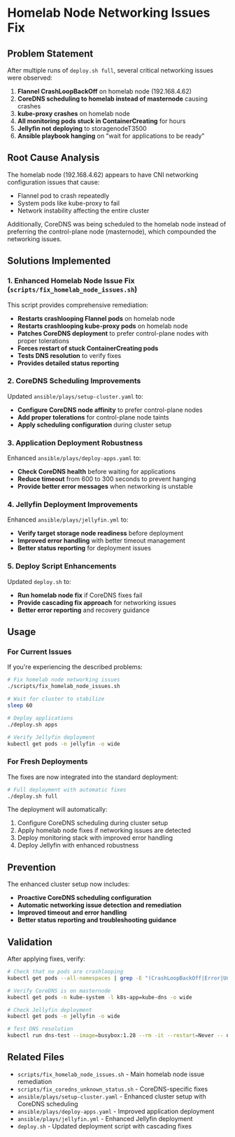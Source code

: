 # Homelab Node Networking Issues Fix

## Problem Statement

After multiple runs of `deploy.sh full`, several critical networking issues were observed:

1. **Flannel CrashLoopBackOff** on homelab node (192.168.4.62)
2. **CoreDNS scheduling to homelab instead of masternode** causing crashes
3. **kube-proxy crashes** on homelab node
4. **All monitoring pods stuck in ContainerCreating** for hours
5. **Jellyfin not deploying** to storagenodeT3500
6. **Ansible playbook hanging** on "wait for applications to be ready"

## Root Cause Analysis

The homelab node (192.168.4.62) appears to have CNI networking configuration issues that cause:
- Flannel pod to crash repeatedly
- System pods like kube-proxy to fail
- Network instability affecting the entire cluster

Additionally, CoreDNS was being scheduled to the homelab node instead of preferring the control-plane node (masternode), which compounded the networking issues.

## Solutions Implemented

### 1. Enhanced Homelab Node Issue Fix (`scripts/fix_homelab_node_issues.sh`)

This script provides comprehensive remediation:
- **Restarts crashlooping Flannel pods** on homelab node
- **Restarts crashlooping kube-proxy pods** on homelab node  
- **Patches CoreDNS deployment** to prefer control-plane nodes with proper tolerations
- **Forces restart of stuck ContainerCreating pods**
- **Tests DNS resolution** to verify fixes
- **Provides detailed status reporting**

### 2. CoreDNS Scheduling Improvements

Updated `ansible/plays/setup-cluster.yaml` to:
- **Configure CoreDNS node affinity** to prefer control-plane nodes
- **Add proper tolerations** for control-plane node taints
- **Apply scheduling configuration** during cluster setup

### 3. Application Deployment Robustness

Enhanced `ansible/plays/deploy-apps.yaml` to:
- **Check CoreDNS health** before waiting for applications
- **Reduce timeout** from 600 to 300 seconds to prevent hanging
- **Provide better error messages** when networking is unstable

### 4. Jellyfin Deployment Improvements  

Enhanced `ansible/plays/jellyfin.yml` to:
- **Verify target storage node readiness** before deployment
- **Improved error handling** with better timeout management
- **Better status reporting** for deployment issues

### 5. Deploy Script Enhancements

Updated `deploy.sh` to:
- **Run homelab node fix** if CoreDNS fixes fail
- **Provide cascading fix approach** for networking issues
- **Better error reporting** and recovery guidance

## Usage

### For Current Issues
If you're experiencing the described problems:

```bash
# Fix homelab node networking issues
./scripts/fix_homelab_node_issues.sh

# Wait for cluster to stabilize
sleep 60

# Deploy applications
./deploy.sh apps

# Verify Jellyfin deployment
kubectl get pods -n jellyfin -o wide
```

### For Fresh Deployments
The fixes are now integrated into the standard deployment:

```bash
# Full deployment with automatic fixes
./deploy.sh full
```

The deployment will automatically:
1. Configure CoreDNS scheduling during cluster setup
2. Apply homelab node fixes if networking issues are detected
3. Deploy monitoring stack with improved error handling
4. Deploy Jellyfin with enhanced robustness

## Prevention

The enhanced cluster setup now includes:
- **Proactive CoreDNS scheduling configuration**
- **Automatic networking issue detection and remediation**  
- **Improved timeout and error handling**
- **Better status reporting and troubleshooting guidance**

## Validation

After applying fixes, verify:

```bash
# Check that no pods are crashlooping
kubectl get pods --all-namespaces | grep -E "(CrashLoopBackOff|Error|Unknown)"

# Verify CoreDNS is on masternode
kubectl get pods -n kube-system -l k8s-app=kube-dns -o wide

# Check Jellyfin deployment
kubectl get pods -n jellyfin -o wide

# Test DNS resolution
kubectl run dns-test --image=busybox:1.28 --rm -it --restart=Never -- nslookup kubernetes.default
```

## Related Files

- `scripts/fix_homelab_node_issues.sh` - Main homelab node issue remediation
- `scripts/fix_coredns_unknown_status.sh` - CoreDNS-specific fixes
- `ansible/plays/setup-cluster.yaml` - Enhanced cluster setup with CoreDNS scheduling
- `ansible/plays/deploy-apps.yaml` - Improved application deployment
- `ansible/plays/jellyfin.yml` - Enhanced Jellyfin deployment
- `deploy.sh` - Updated deployment script with cascading fixes